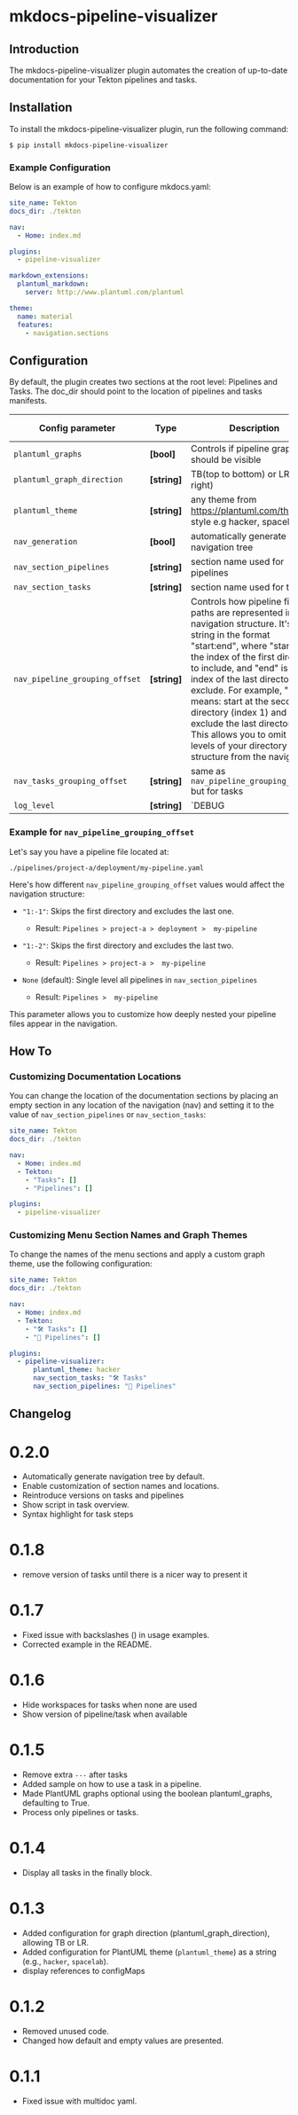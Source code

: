 # mkdocs-pipeline-visualizer

## Introduction

The mkdocs-pipeline-visualizer plugin automates the creation of up-to-date documentation for your Tekton pipelines and tasks.

## Installation

To install the mkdocs-pipeline-visualizer plugin, run the following command:

```console
$ pip install mkdocs-pipeline-visualizer
```

### Example Configuration

Below is an example of how to configure mkdocs.yaml:

```yaml
site_name: Tekton
docs_dir: ./tekton

nav:
  - Home: index.md

plugins:
  - pipeline-visualizer

markdown_extensions:
  plantuml_markdown:
    server: http://www.plantuml.com/plantuml

theme:
  name: material
  features:
    - navigation.sections
```

## Configuration

By default, the plugin creates two sections at the root level: Pipelines and Tasks. The doc_dir should point to the location of pipelines and tasks manifests.

| Config parameter | Type | Description | Default | Implemented in |
| ---------------- | ---- | ----------- | ------- | -------------- |
| `plantuml_graphs`| **[bool]** | Controls if pipeline graph should be visible | `True` | 0.1.5 |
| `plantuml_graph_direction` | **[string]** | TB(top to bottom) or LR(left to right) | `TB` | 0.1.3 |
| `plantuml_theme` | **[string]** | any theme from https://plantuml.com/theme to style e.g hacker, spacelab | `_none_` | 0.1.3 |
| `nav_generation` | **[bool]** | automatically generate navigation tree | `True` | 0.2.0 |
| `nav_section_pipelines` | **[string]** | section name used for pipelines | `Pipelines` | 0.2.0 |
| `nav_section_tasks` | **[string]** | section name used for tasks | `Tasks` | 0.2.0 |
| `nav_pipeline_grouping_offset` | **[string]** | Controls how pipeline file paths are represented in the navigation structure. It's a string in the format "start:end", where "start" is the index of the first directory to include, and "end" is the index of the last directory to exclude. For example, "1:-1" means: start at the second directory (index 1) and exclude the last directory. This allows you to omit certain levels of your directory structure from the navigation. | `None` | 0.2.0 |
| `nav_tasks_grouping_offset` | **[string]** | same as `nav_pipeline_grouping_offset` but for tasks | `None` | 0.2.0 |
| `log_level` | **[string]** | `DEBUG|INFO|WARNING|ERROR|CRITICAL` | `INFO` | 0.2.0 |

### Example for `nav_pipeline_grouping_offset`

Let's say you have a pipeline file located at:

```
./pipelines/project-a/deployment/my-pipeline.yaml
```

Here's how different `nav_pipeline_grouping_offset` values would affect the navigation structure:

- `"1:-1"`: Skips the first directory and excludes the last one.
  - Result: `Pipelines > project-a > deployment >  my-pipeline`

- `"1:-2"`: Skips the first directory and excludes the last two.
  - Result: `Pipelines > project-a >  my-pipeline`

- `None` (default): Single level all pipelines in `nav_section_pipelines`
  - Result: `Pipelines >  my-pipeline`

This parameter allows you to customize how deeply nested your pipeline files appear in the navigation.


## How To

### Customizing Documentation Locations

You can change the location of the documentation sections by placing an empty section in any location of the navigation (nav) and setting it to the value of `nav_section_pipelines` or `nav_section_tasks`:

```yaml
site_name: Tekton
docs_dir: ./tekton

nav:
  - Home: index.md
  - Tekton:
    - "Tasks": []
    - "Pipelines": []

plugins:
  - pipeline-visualizer
```

### Customizing Menu Section Names and Graph Themes

To change the names of the menu sections and apply a custom graph theme, use the following configuration:

```yaml
site_name: Tekton
docs_dir: ./tekton

nav:
  - Home: index.md  
  - Tekton:
    - "🛠️ Tasks": []
    - "🚀 Pipelines": []

plugins:
  - pipeline-visualizer:
      plantuml_theme: hacker
      nav_section_tasks: "🛠️ Tasks"
      nav_section_pipelines: "🚀 Pipelines"
```

## Changelog

# 0.2.0
* Automatically generate navigation tree by default.
* Enable customization of section names and locations.
* Reintroduce versions on tasks and pipelines
* Show script in task overview.
* Syntax highlight for task steps

# 0.1.8
* remove version of tasks until there is a nicer way to present it

# 0.1.7
* Fixed issue with backslashes (\) in usage examples.
* Corrected example in the README.

# 0.1.6
* Hide workspaces for tasks when none are used
* Show version of pipeline/task when available 

# 0.1.5
* Remove extra `---` after tasks
* Added sample on how to use a task in a pipeline.
* Made PlantUML graphs optional using the boolean plantuml_graphs, defaulting to True.
* Process only pipelines or tasks.

# 0.1.4
* Display all tasks in the finally block.

# 0.1.3
* Added configuration for graph direction (plantuml_graph_direction), allowing TB or LR.
* Added configuration for PlantUML theme (`plantuml_theme`) as a string (e.g., `hacker`, `spacelab`).
* display references to configMaps

# 0.1.2
* Removed unused code.
* Changed how default and empty values are presented.

# 0.1.1
* Fixed issue with multidoc yaml.
